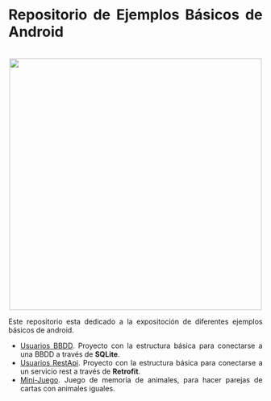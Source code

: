 <div align="justify">

# Repositorio de Ejemplos Básicos de Android

</br>

<div align="center">
  <img src="https://s1.eestatic.com/2015/03/19/elandroidelibre/el_androide_libre_19258596_179618978_1706x960.jpg" width="500px" />
</div>



  Este repositorio esta dedicado a la expositoción de diferentes ejemplos básicos de android.

  - [Usuarios BBDD](usuarios-bbdd). Proyecto con la estructura básica para conectarse a una BBDD a través de __SQLite__.
  - [Usuarios RestApi](usuarios-restapi). Proyecto con la estructura básica
  para conectarse a un servicio rest a través de __Retrofit__.
  - [Mini-Juego](minijuego). Juego de memoria de animales, para hacer parejas de cartas con animales iguales.

  </div>
